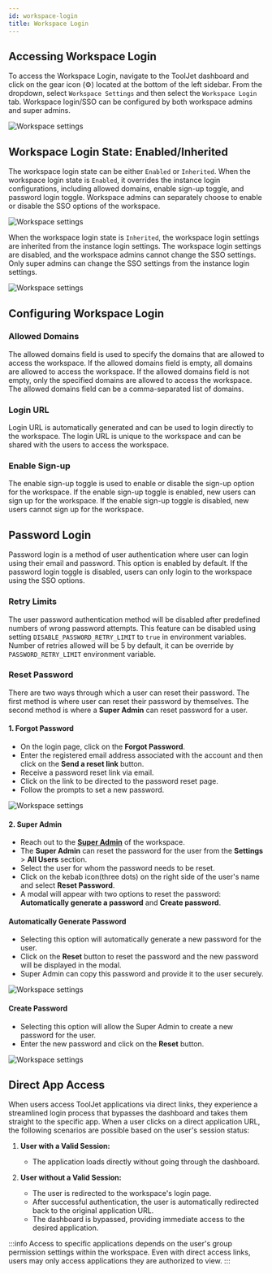 ```yaml
---
id: workspace-login
title: Workspace Login
---
```


## Accessing Workspace Login

To access the Workspace Login, navigate to the ToolJet dashboard and click on the gear icon (⚙️) located at the bottom of the left sidebar. From the dropdown, select `Workspace Settings` and then select the `Workspace Login` tab. Workspace login/SSO can be configured by both workspace admins and super admins.

<div style={{textAlign: 'center'}}>
 <img style={{ border:'0', marginBottom:'15px', borderRadius:'5px', boxShadow: '0px 1px 3px rgba(0, 0, 0, 0.2)' }} className="screenshot-full" src="/img/sso/workspace-settings/login-sso-v2.png" alt="Workspace settings" />
</div>

<div >

## Workspace Login State: Enabled/Inherited

The workspace login state can be either `Enabled` or `Inherited`. When the workspace login state is `Enabled`, it overrides the instance login configurations, including allowed domains, enable sign-up toggle, and password login toggle. Workspace admins can separately choose to enable or disable the SSO options of the workspace.

<div style={{textAlign: 'center'}}>
 <img style={{ border:'0', marginBottom:'15px', borderRadius:'5px', boxShadow: '0px 1px 3px rgba(0, 0, 0, 0.2)' }} className="screenshot-full" src="/img/sso/workspace-settings/enabled-v2.png" alt="Workspace settings" />
</div>

When the workspace login state is `Inherited`, the workspace login settings are inherited from the instance login settings. The workspace login settings are disabled, and the workspace admins cannot change the SSO settings. Only super admins can change the SSO settings from the instance login settings.

<div style={{textAlign: 'center'}}>
 <img style={{ border:'0', marginBottom:'15px', borderRadius:'5px', boxShadow: '0px 1px 3px rgba(0, 0, 0, 0.2)' }} className="screenshot-full" src="/img/sso/workspace-settings/inherited.png" alt="Workspace settings" />
</div>

</div>

<div >

## Configuring Workspace Login

<div >

### Allowed Domains

The allowed domains field is used to specify the domains that are allowed to access the workspace. If the allowed domains field is empty, all domains are allowed to access the workspace. If the allowed domains field is not empty, only the specified domains are allowed to access the workspace. The allowed domains field can be a comma-separated list of domains.

</div>

<div >

### Login URL

Login URL is automatically generated and can be used to login directly to the workspace. The login URL is unique to the workspace and can be shared with the users to access the workspace.

</div>

<div >

### Enable Sign-up

The enable sign-up toggle is used to enable or disable the sign-up option for the workspace. If the enable sign-up toggle is enabled, new users can sign up for the workspace. If the enable sign-up toggle is disabled, new users cannot sign up for the workspace.

</div>

</div>

<div >

## Password Login

Password login is a method of user authentication where user can login using their email and password. This option is enabled by default. If the password login toggle is disabled, users can only login to the workspace using the SSO options.

</div>

<div >

### Retry Limits

The user password authentication method will be disabled after predefined numbers of wrong password attempts. This feature can be disabled using setting `DISABLE_PASSWORD_RETRY_LIMIT` to `true` in environment variables. Number of retries allowed will be 5 by default, it can be override by `PASSWORD_RETRY_LIMIT` environment variable.

</div>

<div >

### Reset Password

There are two ways through which a user can reset their password. The first method is where user can reset their password by themselves. The second method is where a **Super Admin** can reset password for a user.

#### 1. Forgot Password

- On the login page, click on the **Forgot Password**.
- Enter the registered email address associated with the account and then click on the **Send a reset link** button.
- Receive a password reset link via email.
- Click on the link to be directed to the password reset page.
- Follow the prompts to set a new password.

<div style={{textAlign: 'center'}}>
 <img style={{ border:'0', marginBottom:'15px', borderRadius:'5px', boxShadow: '0px 1px 3px rgba(0, 0, 0, 0.2)' }} className="screenshot-full" src="/img/sso/general/forgot-password-v2.png" alt="Workspace settings" />
</div>

#### 2. **Super Admin**

- Reach out to the **[Super Admin](/docs/Enterprise/superadmin)** of the workspace.
- The **Super Admin** can reset the password for the user from the **Settings** > **All Users** section.
- Select the user for whom the password needs to be reset.
- Click on the kebab icon(three dots) on the right side of the user's name and select **Reset Password**.
- A modal will appear with two options to reset the password: **Automatically generate a password** and **Create password**.

#### Automatically Generate Password

- Selecting this option will automatically generate a new password for the user.
- Click on the **Reset** button to reset the password and the new password will be displayed in the modal.
- Super Admin can copy this password and provide it to the user securely.

<div style={{textAlign: 'center'}}>
 <img style={{ border:'0', marginBottom:'15px', borderRadius:'5px', boxShadow: '0px 1px 3px rgba(0, 0, 0, 0.2)' }} className="screenshot-full" src="/img/sso/general/auto-password.png" alt="Workspace settings" />
</div>

#### Create Password

- Selecting this option will allow the Super Admin to create a new password for the user.
- Enter the new password and click on the **Reset** button.

<div style={{textAlign: 'center'}}>
 <img style={{ border:'0', borderRadius:'5px', boxShadow: '0px 1px 3px rgba(0, 0, 0, 0.2)' }} className="screenshot-full" src="/img/sso/general/create-password.png" alt="Workspace settings" />
</div>

</div>

## Direct App Access

When users access ToolJet applications via direct links, they experience a streamlined login process that bypasses the dashboard and takes them straight to the specific app. When a user clicks on a direct application URL, the following scenarios are possible based on the user's session status:

1. **User with a Valid Session:**
   - The application loads directly without going through the dashboard.

2. **User without a Valid Session:**
   - The user is redirected to the workspace's login page.
   - After successful authentication, the user is automatically redirected back to the original application URL.
   - The dashboard is bypassed, providing immediate access to the desired application.

:::info
Access to specific applications depends on the user's group permission settings within the workspace. Even with direct access links, users may only access applications they are authorized to view.
:::
